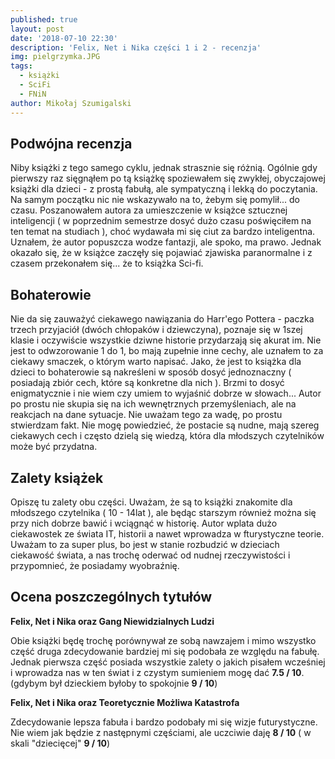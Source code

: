 ```yaml
---
published: true
layout: post
date: '2018-07-10 22:30'
description: 'Felix, Net i Nika części 1 i 2 - recenzja'
img: pielgrzymka.JPG
tags:
  - książki
  - SciFi
  - FNiN
author: Mikołaj Szumigalski
---
```

## Podwójna recenzja

Niby książki z tego samego cyklu, jednak strasznie się różnią. Ogólnie gdy pierwszy raz sięgnąłem po tą książkę spoziewałem się zwykłej, obyczajowej książki dla dzieci - z prostą fabułą, ale sympatyczną i lekką do poczytania. Na samym początku nic nie wskazywało na to, żebym się pomylił... do czasu. Poszanowałem autora za umieszczenie w książce sztucznej inteligencji ( w poprzednim semestrze dosyć dużo czasu poświęciłem na ten temat na studiach ), choć wydawała mi się ciut za bardzo inteligentna. Uznałem, że autor popuszcza wodze fantazji, ale spoko, ma prawo. Jednak okazało się, że w książce zaczęły się pojawiać zjawiska paranormalne i z czasem przekonałem się... że to książka Sci-fi.

## Bohaterowie

Nie da się zauważyć ciekawego nawiązania do Harr'ego Pottera - paczka trzech przyjaciół (dwóch chłopaków i dziewczyna), poznaje się w 1szej klasie i oczywiście wszystkie dziwne historie przydarzają się akurat im. Nie jest to odwzorowanie 1 do 1, bo mają zupełnie inne cechy, ale uznałem to za ciekawy smaczek, o którym warto napisać. Jako, że jest to książka dla dzieci to bohaterowie są nakreśleni w sposób dosyć jednoznaczny ( posiadają zbiór cech, które są konkretne dla nich ). Brzmi to dosyć enigmatycznie i nie wiem czy umiem to wyjaśnić dobrze w  słowach... Autor po prostu nie skupia się na ich wewnętrznych przemyśleniach, ale na reakcjach na dane sytuacje. Nie uważam tego za wadę, po prostu stwierdzam fakt. Nie mogę powiedzieć, że postacie są nudne, mają szereg ciekawych cech i często dzielą się wiedzą, która dla młodszych czytelników może być przydatna.

## Zalety książek

Opiszę tu zalety obu części. Uważam, że są to książki znakomite dla młodszego czytelnika ( 10 - 14lat ), ale będąc starszym również można się przy nich dobrze bawić i wciągnąć w historię. Autor wplata dużo ciekawostek ze świata IT, historii a nawet wprowadza w fturystyczne teorie. Uważam to za super plus, bo jest w stanie rozbudzić w dzieciach ciekawość świata, a nas trochę oderwać od nudnej rzeczywistości i przypomnieć, że posiadamy wyobraźnię.

## Ocena poszczególnych tytułów

**Felix, Net i Nika oraz Gang Niewidzialnych Ludzi**

Obie książki będę trochę porównywał ze sobą nawzajem i mimo wszystko część druga zdecydowanie bardziej mi się podobała ze względu na fabułę. Jednak pierwsza część posiada wszystkie zalety o jakich pisałem wcześniej i wprowadza nas w ten świat i z czystym sumieniem mogę dać **7.5 / 10**. (gdybym był dzieckiem byłoby to spokojnie **9 / 10**)

**Felix, Net i Nika oraz Teoretycznie Możliwa Katastrofa**

Zdecydowanie lepsza fabuła i bardzo podobały mi się wizje futurystyczne. Nie wiem jak będzie z następnymi częściami, ale uczciwie daję **8 / 10** ( w skali "dziecięcej" **9 / 10**)
